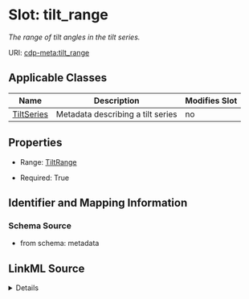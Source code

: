 # Slot: tilt_range


_The range of tilt angles in the tilt series._



URI: [cdp-meta:tilt_range](metadatatilt_range)



<!-- no inheritance hierarchy -->




## Applicable Classes

| Name | Description | Modifies Slot |
| --- | --- | --- |
[TiltSeries](TiltSeries.md) | Metadata describing a tilt series |  no  |







## Properties

* Range: [TiltRange](TiltRange.md)

* Required: True





## Identifier and Mapping Information







### Schema Source


* from schema: metadata




## LinkML Source

<details>
```yaml
name: tilt_range
description: The range of tilt angles in the tilt series.
from_schema: metadata
rank: 1000
alias: tilt_range
owner: TiltSeries
domain_of:
- TiltSeries
range: TiltRange
required: true
inlined: true
inlined_as_list: true

```
</details>
